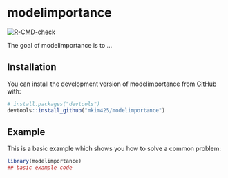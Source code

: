 
<!-- README.md is generated from README.Rmd. Please edit that file -->

# modelimportance

<!-- badges: start -->

[![R-CMD-check](https://github.com/mkim425/modelimportance/actions/workflows/R-CMD-check.yaml/badge.svg)](https://github.com/mkim425/modelimportance/actions/workflows/R-CMD-check.yaml)
<!-- badges: end -->

The goal of modelimportance is to …

## Installation

You can install the development version of modelimportance from
[GitHub](https://github.com/) with:

``` r
# install.packages("devtools")
devtools::install_github("mkim425/modelimportance")
```

## Example

This is a basic example which shows you how to solve a common problem:

``` r
library(modelimportance)
## basic example code
```
